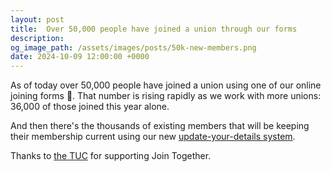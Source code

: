 ```yaml
---
layout: post
title:  Over 50,000 people have joined a union through our forms
description:
og_image_path: /assets/images/posts/50k-new-members.png
date: 2024-10-09 12:00:00 +0000
---
```


As of today over 50,000 people have joined a union using one of our online joining forms 🎉. That number is rising
rapidly as we work with more unions: 36,000 of those joined this year alone.

And then there's the thousands of existing members that will be keeping their membership current using our new [update-your-details system](/post/2024-08-27-updating-member-details/).

Thanks to [the TUC](https://www.tuc.org.uk) for supporting Join Together.
